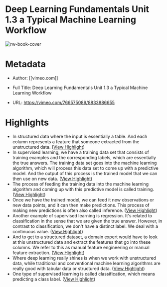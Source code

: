 # Deep Learning Fundamentals Unit 1.3 a Typical Machine Learning Workflow

![rw-book-cover](https://i.vimeocdn.com/video/1564409073-445480b28bbc33dccb2fcc1ac89dd26c7842c359682d60a893f0f0282faca9e7-d)

# Metadata
- Author: [[vimeo.com]]
- Full Title: Deep Learning Fundamentals Unit 1.3 a Typical Machine Learning Workflow

- URL: https://vimeo.com/766575089/8833886655

# Highlights
- In structured data where the input is essentially a table. And each column represents a feature that someone extracted from the unstructured data. ([View Highlight](https://read.readwise.io/read/01h6s54n41nahrtjjesyz35sg6))
- In supervised learning, we have a training data set that consists of training examples and the corresponding labels, which are essentially the true answers.
  The training data set goes into the machine learning algorithm, which will process this data set to come up with a predictive model. And the output of this process is the trained model that we can then use on new data. ([View Highlight](https://read.readwise.io/read/01h6s4tzyv477g7aghbddjh2ep))
- The process of feeding the training data into the machine learning algorithm and coming up with this predictive model is called training. ([View Highlight](https://read.readwise.io/read/01h6s4vc6vtymf7wvpq5d2scc0))
- Once we have the trained model, we can feed it new observations or new data points, and it can then make predictions. This process of making new predictions is often also called inference. ([View Highlight](https://read.readwise.io/read/01h6s4vksv1pcer2epxtncsx3g))
- Another example of supervised learning is regression. It's related to classification in the sense that we are given the true answer. However, in contrast to classification, we don't have a distinct label. We deal with a continuous value. ([View Highlight](https://read.readwise.io/read/01h6s4rqpkmcjaanzfp9n7ked0))
- And to get to a structured dataset, a domain expert would have to look at this unstructured data and extract the features that go into these columns. We refer to this as manual feature engineering or manual feature extraction. ([View Highlight](https://read.readwise.io/read/01h6s55gdwyh9vgsdcqtvk6vs3))
- Where deep learning really shines is when we work with unstructured data, while traditional and conventional machine learning algorithms are really good with tabular data or structured data. ([View Highlight](https://read.readwise.io/read/01h6s559177angx4s371egtxxx))
- One type of supervised learning is called classification, which means predicting a class label. ([View Highlight](https://read.readwise.io/read/01h6s4wavgn3zgctjgna3v7q4q))
